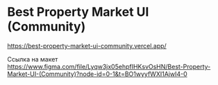 # Best Property Market UI (Community)

https://best-property-market-ui-community.vercel.app/

Ссылка на макет https://www.figma.com/file/Lyqw3jx05ehpfIHKsvOsHN/Best-Property-Market-UI-(Community)?node-id=0-1&t=BO1wyyfWXI1AjwI4-0
